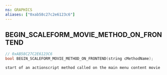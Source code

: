 ```yaml
---
ns: GRAPHICS
aliases: ["0xab58c27c2e6123c6"]
---
```

## BEGIN_SCALEFORM_MOVIE_METHOD_ON_FRONTEND

```c
// 0xAB58C27C2E6123C6
bool BEGIN_SCALEFORM_MOVIE_METHOD_ON_FRONTEND(string cMethodName);
```

```
start of an actionscript method called on the main menu content movie
```

